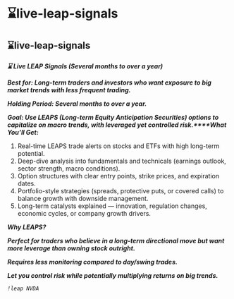 # ⌛live-leap-signals

## ⌛live-leap-signals

_**⌛ Live LEAP Signals (Several months to over a year)**_

_**Best for:  Long-term traders and investors who want exposure to big market trends with less frequent trading.**_

_**Holding Period: Several months to over a year.**_

_**Goal: Use LEAPS (Long-term Equity Anticipation Securities) options to capitalize on macro trends, with leveraged yet controlled risk.****What You’ll Get:**_

1. Real-time LEAPS trade alerts on stocks and ETFs with high long-term potential.
2. Deep-dive analysis into fundamentals and technicals (earnings outlook, sector strength, macro conditions).
3. Option structures with clear entry points, strike prices, and expiration dates.
4. Portfolio-style strategies (spreads, protective puts, or covered calls) to balance growth with downside management.
5. Long-term catalysts explained — innovation, regulation changes, economic cycles, or company growth drivers.

_**Why LEAPS?**_

_**Perfect for traders who believe in a long-term directional move but want more leverage than owning stock outright.**_

_**Requires less monitoring compared to day/swing trades.**_

_**Let you control risk while potentially multiplying returns on big trends.**_

_`!leap NVDA`_
